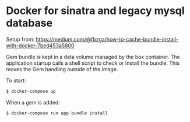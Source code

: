 # Docker for sinatra and legacy mysql database
Setup from:
https://medium.com/@fbzga/how-to-cache-bundle-install-with-docker-7bed453a5800

Gem bundle is kept in a data volume managed by the box container. The application startup calls a shell script to check or install the bundle. This moves the Gem handling outside of the image.

To start:
```bash
$ docker-compose up
```

When a gem is added:
```bash
$ docker-compose run app bundle install
```

